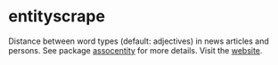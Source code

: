 # entityscrape

Distance between word types (default: adjectives) in news articles and persons. See package [assocentity](https://github.com/ndabAP/assocentity) for more details. Visit the [website](https://entity-scrape.com/).
